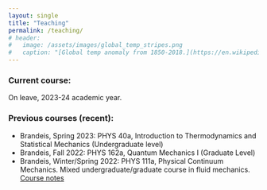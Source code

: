 ```yaml
---
layout: single
title: "Teaching"
permalink: /teaching/
# header:
#   image: /assets/images/global_temp_stripes.png
#   caption: "[Global temp anomaly from 1850-2018.](https://en.wikipedia.org/wiki/Warming_stripes)"
---
```


### Current course:

On leave, 2023-24 academic year.

### Previous courses (recent):
- Brandeis, Spring 2023: PHYS 40a, Introduction to Thermodynamics and Statistical Mechanics (Undergraduate level)
- Brandeis, Fall 2022: PHYS 162a, Quantum Mechanics I (Graduate Level)
- Brandeis, Winter/Spring 2022: PHYS 111a, Physical Continuum Mechanics. Mixed undergraduate/graduate course in fluid mechanics. 
[Course notes](https://albionlawrence.github.io/fluid_lectures/intro.html)

